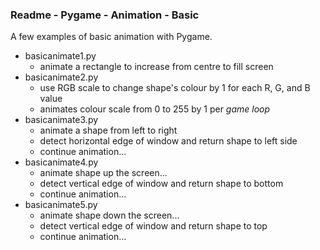 ### Readme - Pygame - Animation - Basic

A few examples of basic animation with Pygame.

* basicanimate1.py
    * animate a rectangle to increase from centre to fill screen
* basicanimate2.py
    * use RGB scale to change shape's colour by 1 for each R, G, and B value
    * animates colour scale from 0 to 255 by 1 per *game loop*
* basicanimate3.py
    * animate a shape from left to right
    * detect horizontal edge of window and return shape to left side
    * continue animation...
* basicanimate4.py
    * animate shape up the screen...
    * detect vertical edge of window and return shape to bottom
    * continue animation...  
* basicanimate5.py
    * animate shape down the screen...
    * detect vertical edge of window and return shape to top
    * continue animation...    
